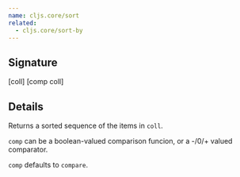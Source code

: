 ```yaml
---
name: cljs.core/sort
related:
  - cljs.core/sort-by
---
```


## Signature
[coll]
[comp coll]


## Details

Returns a sorted sequence of the items in `coll`.

`comp` can be a boolean-valued comparison funcion, or a -/0/+ valued comparator.

`comp` defaults to `compare`.

